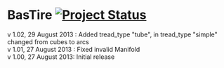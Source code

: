 BasTire [![Project Status](http://stillmaintained.com/basile-laderchi/BasTire.png)](http://stillmaintained.com/basile-laderchi/BasTire)
=======
v 1.02, 29 August 2013 : Added tread\_type "tube", in tread\_type "simple" changed from cubes to arcs  
v 1.01, 27 August 2013 : Fixed invalid Manifold  
v 1.00, 27 August 2013: Initial release
